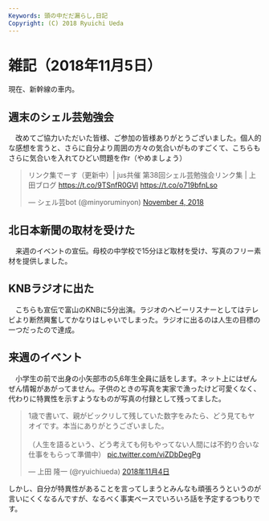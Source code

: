 ```yaml
---
Keywords: 頭の中だだ漏らし,日記
Copyright: (C) 2018 Ryuichi Ueda
---
```


# 雑記（2018年11月5日）

現在、新幹線の車内。

## 週末のシェル芸勉強会

　改めてご協力いただいた皆様、ご参加の皆様ありがとうございました。個人的な感想を言うと、さらに自分より周囲の方々の気合いがものすごくて、こちらもさらに気合いを入れてひどい問題を作r（やめましょう）

<blockquote class="twitter-tweet" data-partner="tweetdeck"><p lang="ja" dir="ltr">リンク集でーす（更新中）| jus共催 第38回シェル芸勉強会リンク集 | 上田ブログ <a href="https://t.co/9TSnfR0GVl">https://t.co/9TSnfR0GVl</a> <a href="https://t.co/o719bfnLso">https://t.co/o719bfnLso</a></p>&mdash; シェル芸bot (@minyoruminyon) <a href="https://twitter.com/minyoruminyon/status/1058973684315041792?ref_src=twsrc%5Etfw">November 4, 2018</a></blockquote>
<script async src="https://platform.twitter.com/widgets.js" charset="utf-8"></script>

## 北日本新聞の取材を受けた

　来週のイベントの宣伝。母校の中学校で15分ほど取材を受け、写真のフリー素材を提供しました。

## KNBラジオに出た

　こちらも宣伝で富山のKNBに5分出演。ラジオのヘビーリスナーとしてはテレビより断然興奮してかなりはしゃいでしまった。ラジオに出るのは人生の目標の一つだったので達成。

## 来週のイベント

　小学生の前で出身の小矢部市の5,6年生全員に話をします。ネット上にはぜんぜん情報があがってません。子供のときの写真を実家で漁ったけど可愛くなく、代わりに特異性を示すようなものが写真の付録として残ってました。

<blockquote class="twitter-tweet" data-lang="ja"><p lang="ja" dir="ltr">1歳で書いて、親がビックリして残していた数字をみたら、どう見てもヤオイです。本当にありがとうございました。<br><br>（人生を語るという、どう考えても何もやってない人間には不釣り合いな仕事をもらって準備中） <a href="https://t.co/viZDbDegPg">pic.twitter.com/viZDbDegPg</a></p>&mdash; 上田 隆一 (@ryuichiueda) <a href="https://twitter.com/ryuichiueda/status/1058940162686640128?ref_src=twsrc%5Etfw">2018年11月4日</a></blockquote>
<script async src="https://platform.twitter.com/widgets.js" charset="utf-8"></script>


しかし、自分が特異性があることを言ってしまうとみんなも頑張ろうというのが言いにくくなるんですが、なるべく事実ベースでいろいろ話を予定するつもりです。
